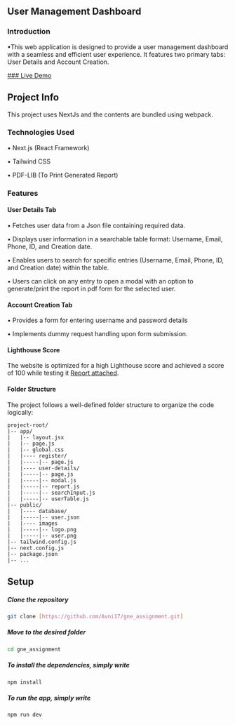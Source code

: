 ## User Management Dashboard

### Introduction

•This web application is designed to provide a user management dashboard with a seamless and efficient user experience. It features two primary tabs: User Details and Account Creation.

[### Live Demo](https://gne-assignment.vercel.app/)

## Project Info

This project uses NextJs and the contents are bundled using webpack.
### Technologies Used
• Next.js (React Framework)

• Tailwind CSS 

• PDF-LIB (To Print Generated Report)

### Features
#### User Details Tab
• Fetches user data from a Json file containing required data.

• Displays user information in a searchable table format: Username, Email, Phone, ID, and Creation date.

• Enables users to search for specific entries (Username, Email, Phone, ID, and Creation date) within the table.

• Users can click on any entry to open a modal with an option to generate/print the report in pdf form for the selected user.


#### Account Creation Tab
• Provides a form for entering username and password details

• Implements dummy request handling upon form submission.

#### Lighthouse Score
The website is optimized for a high Lighthouse score and achieved a score of 100 while testing it [Report attached](./Lighthouse%20Report.pdf).

#### Folder Structure
The project follows a well-defined folder structure to organize the code logically:
```
project-root/
|-- app/
|   |-- layout.jsx
|   |-- page.js
|   |-- global.css
|   |---- register/
|   |-----|-- page.js
|   |---- user-details/
|   |-----|-- page.js
|   |-----|-- modal.js
|   |-----|-- report.js
|   |-----|-- searchInput.js
|   |-----|-- userTable.js
|-- public/
|   |---- database/
|   |-----|-- user.json
|   |---- images
|   |-----|-- logo.png
|   |-----|-- user.png
|-- tailwind.config.js
|-- next.config.js
|-- package.json
|-- ...

```
## Setup

##### Clone the repository

```bash
git clone [https://github.com/Avni17/gne_assignment.git]
```

##### Move to the desired folder

```bash
cd gne_assignment
```

##### To install the dependencies, simply write

```bash
npm install
```

##### To run the app, simply write

```bash
npm run dev
```


